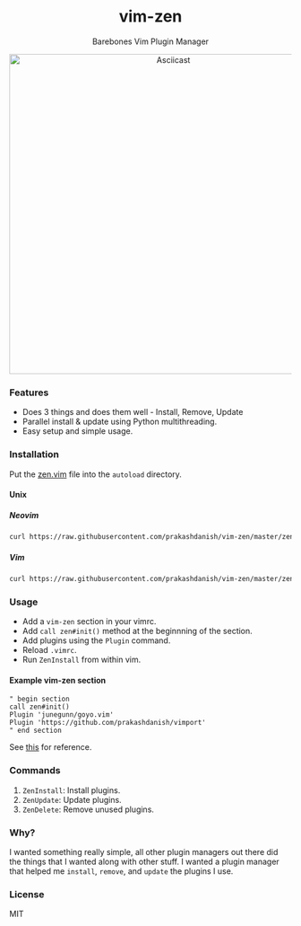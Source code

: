 <h1 align="center">vim-zen</h1>
<p align="center">Barebones Vim Plugin Manager</p>

<p align="center">
<a href="https://i.imgur.com/1oyhPPd.gif"><img src="https://i.imgur.com/1oyhPPd.gif" alt="Asciicast" width="570"/></a>
</p>

### Features
- Does 3 things and does them well - Install, Remove, Update
- Parallel install & update using Python multithreading.
- Easy setup and simple usage.

### Installation
Put the [zen.vim](https://raw.githubusercontent.com/prakashdanish/vim-zen/master/zen.vim) file into the `autoload` directory. 

#### Unix
##### Neovim
```bash
curl https://raw.githubusercontent.com/prakashdanish/vim-zen/master/zen.vim -o --create-dirs ~/.local/share/nvim/site/autoload/zen.vim
```

##### Vim
```bash
curl https://raw.githubusercontent.com/prakashdanish/vim-zen/master/zen.vim -o --create-dirs ~/.local/share/nvim/site/autoload/zen.vim
```

### Usage
- Add a `vim-zen` section in your vimrc.
- Add `call zen#init()` method at the beginnning of the section.
- Add plugins using the `Plugin` command. 
- Reload `.vimrc`.
- Run `ZenInstall` from within vim.


#### Example vim-zen section
```vim
" begin section
call zen#init()
Plugin 'junegunn/goyo.vim' 
Plugin 'https://github.com/prakashdanish/vimport'
" end section
```
See [this](https://github.com/prakashdanish/dotfiles/blob/master/nvim/init.vim) for reference.

### Commands

1. `ZenInstall`: Install plugins.
2. `ZenUpdate`: Update plugins.
3. `ZenDelete`: Remove unused plugins.

### Why?
I wanted something really simple, all other plugin managers out there did the things that I wanted along with other stuff. I wanted a plugin manager that helped me `install`, `remove`, and `update` the plugins I use.

### License
MIT
